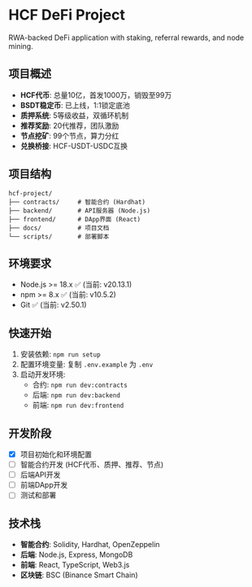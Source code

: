 # HCF DeFi Project

RWA-backed DeFi application with staking, referral rewards, and node mining.

## 项目概述
- **HCF代币**: 总量10亿，首发1000万，销毁至99万
- **BSDT稳定币**: 已上线，1:1锁定底池
- **质押系统**: 5等级收益，双循环机制
- **推荐奖励**: 20代推荐，团队激励
- **节点挖矿**: 99个节点，算力分红
- **兑换桥接**: HCF-USDT-USDC互换

## 项目结构
```
hcf-project/
├── contracts/     # 智能合约 (Hardhat)
├── backend/       # API服务器 (Node.js)
├── frontend/      # DApp界面 (React)
├── docs/          # 项目文档
└── scripts/       # 部署脚本
```

## 环境要求
- Node.js >= 18.x ✅ (当前: v20.13.1)
- npm >= 8.x ✅ (当前: v10.5.2) 
- Git ✅ (当前: v2.50.1)

## 快速开始
1. 安装依赖: `npm run setup`
2. 配置环境变量: 复制 `.env.example` 为 `.env`
3. 启动开发环境:
   - 合约: `npm run dev:contracts`
   - 后端: `npm run dev:backend`
   - 前端: `npm run dev:frontend`

## 开发阶段
- [x] 项目初始化和环境配置
- [ ] 智能合约开发 (HCF代币、质押、推荐、节点)
- [ ] 后端API开发
- [ ] 前端DApp开发
- [ ] 测试和部署

## 技术栈
- **智能合约**: Solidity, Hardhat, OpenZeppelin
- **后端**: Node.js, Express, MongoDB
- **前端**: React, TypeScript, Web3.js
- **区块链**: BSC (Binance Smart Chain)